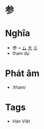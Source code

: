 # 参

# Nghĩa
* 参 = [厶](厶.md) [大](大.md) [彡](彡.md)
* tham dự

# Phát âm
* /tham/

# Tags
* Hán Việt

<script>window.HANZI_FIELD='参';</script>
